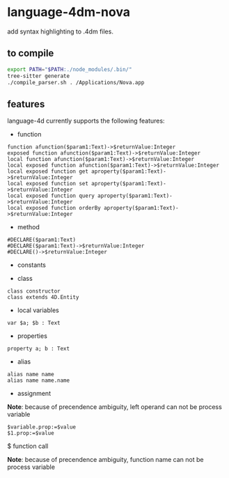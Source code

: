 # language-4dm-nova
add syntax highlighting to .4dm files.

## to compile

```sh
export PATH="$PATH:./node_modules/.bin/"
tree-sitter generate
./compile_parser.sh . /Applications/Nova.app
```

## features

language-4d currently supports the following features:

* function

```4d
function afunction($param1:Text)->$returnValue:Integer
exposed function afunction($param1:Text)->$returnValue:Integer
local function afunction($param1:Text)->$returnValue:Integer
local exposed function afunction($param1:Text)->$returnValue:Integer
local exposed function get aproperty($param1:Text)->$returnValue:Integer
local exposed function set aproperty($param1:Text)->$returnValue:Integer
local exposed function query aproperty($param1:Text)->$returnValue:Integer
local exposed function orderBy aproperty($param1:Text)->$returnValue:Integer
```

* method

```4d
#DECLARE($param1:Text)
#DECLARE($param1:Text)->$returnValue:Integer
#DECLARE()->$returnValue:Integer 
```

* constants
 
* class

```4d
class constructor
class extends 4D.Entity
```

* local variables

```4d
var $a; $b : Text
```

* properties

```4d
property a; b : Text
```

* alias

```4d
alias name name
alias name name.name
```

* assignment

**Note**: because of precendence ambiguity, left operand can not be process variable

```4d
$variable.prop:=$value
$1.prop:=$value
```

$ function call

**Note**: because of precendence ambiguity, function name can not be process variable



